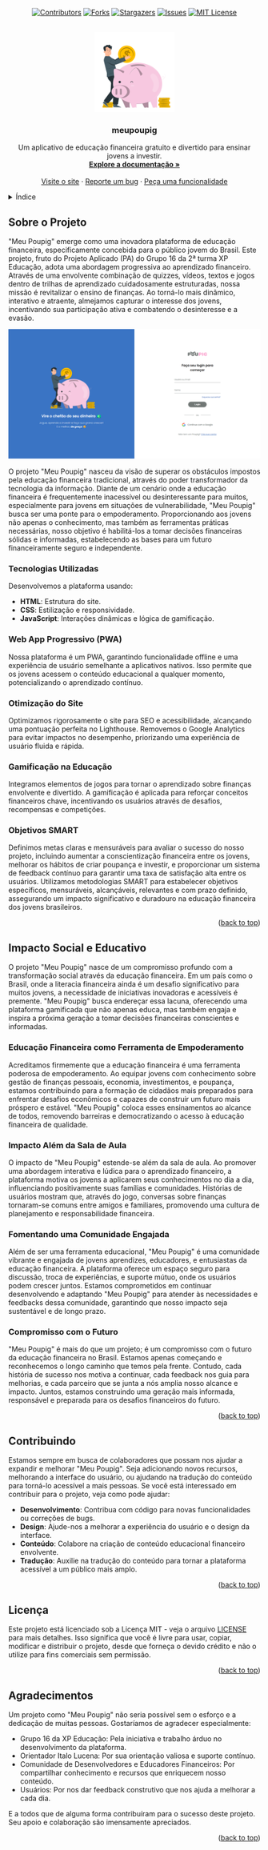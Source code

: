 <a name="readme-top"></a>

<div align="center">
  
  [![Contributors][contributors-shield]][contributors-url]
  [![Forks][forks-shield]][forks-url]
  [![Stargazers][stars-shield]][stars-url]
  [![Issues][issues-shield]][issues-url]
  [![MIT License][license-shield]][license-url]

</div>
<br />
<div align="center">
  <a href="https://github.com/voaneves/meupoupig">
    <img src="assets/img/left-image.svg" alt="Logo" width="160" height="160">
  </a>
  <h3 align="center">meupoupig</h3>
  <p align="center">
    Um aplicativo de educação financeira gratuito e divertido para ensinar jovens a investir.
    <br />
    <a href="https://github.com/voaneves/meupoupig"><strong>Explore a documentação »</strong></a>
    <br />
    <br />
    <a href="https://voaneves.com/meupoupig">Visite o site</a>
    ·
    <a href="https://github.com/voaneves/meupoupig/issues">Reporte um bug</a>
    ·
    <a href="https://github.com/voaneves/meupoupig/issues">Peça uma funcionalidade</a>
  </p>
</div>

<details>
  <summary>Índice</summary>
  <ol>
    <li>
      <a href="#sobre-o-projeto">Sobre o Projeto</a>
      <ul>
        <li><a href="#tecnologias-utilizadas">Tecnologias Utilizadas</a></li>
        <li><a href="#web-app-progressivo-pwa">Web App Progressivo (PWA)</a></li>
        <li><a href="#otimizacao-do-site">Otimização do Site</a></li>
        <li><a href="#gamificacao-na-educacao">Gamificação na Educação</a></li>
        <li><a href="#objetivos-smart">Objetivos SMART</a></li>
      </ul>
    </li>
    <li>
      <a href="#impacto-social-e-educativo">Impacto Social e Educativo</a>
      <ul>
        <li><a href="#educacao-financeira-como-ferramenta-de-empoderamento">Educação Financeira como Ferramenta de Empoderamento</a></li>
        <li><a href="#impacto-alem-da-sala-de-aula">Impacto Além da Sala de Aula</a></li>
        <li><a href="#fomentando-uma-comunidade-engajada">Fomentando uma Comunidade Engajada</a></li>
        <li><a href="#compromisso-com-o-futuro">Compromisso com o Futuro</a></li>
      </ul>
    </li>
    <li><a href="#contribuindo">Contribuindo</a></li>
    <li><a href="#licenca">Licença</a></li>
    <li><a href="#agradecimentos">Agradecimentos</a></li>
  </ol>
</details>

## Sobre o Projeto

"Meu Poupig" emerge como uma inovadora plataforma de educação financeira, especificamente concebida para o público jovem do Brasil. Este projeto, fruto do Projeto Aplicado (PA) do Grupo 16 da 2ª turma XP Educação, adota uma abordagem progressiva ao aprendizado financeiro. Através de uma envolvente combinação de quizzes, vídeos, textos e jogos dentro de trilhas de aprendizado cuidadosamente estruturadas, nossa missão é revitalizar o ensino de finanças. Ao torná-lo mais dinâmico, interativo e atraente, almejamos capturar o interesse dos jovens, incentivando sua participação ativa e combatendo o desinteresse e a evasão.

<div align="center">
  <a href="https://voaneves.com/meupoupig">
    <img src="assets/img/screenshot.png" alt="Screenshot da página inicial">
  </a>
</div>

O projeto "Meu Poupig" nasceu da visão de superar os obstáculos impostos pela educação financeira tradicional, através do poder transformador da tecnologia da informação. Diante de um cenário onde a educação financeira é frequentemente inacessível ou desinteressante para muitos, especialmente para jovens em situações de vulnerabilidade, "Meu Poupig" busca ser uma ponte para o empoderamento. Proporcionando aos jovens não apenas o conhecimento, mas também as ferramentas práticas necessárias, nosso objetivo é habilitá-los a tomar decisões financeiras sólidas e informadas, estabelecendo as bases para um futuro financeiramente seguro e independente.

### Tecnologias Utilizadas

Desenvolvemos a plataforma usando:

- **HTML**: Estrutura do site.
- **CSS**: Estilização e responsividade.
- **JavaScript**: Interações dinâmicas e lógica de gamificação.

### Web App Progressivo (PWA)

Nossa plataforma é um PWA, garantindo funcionalidade offline e uma experiência de usuário semelhante a aplicativos nativos. Isso permite que os jovens acessem o conteúdo educacional a qualquer momento, potencializando o aprendizado contínuo.

### Otimização do Site

Optimizamos rigorosamente o site para SEO e acessibilidade, alcançando uma pontuação perfeita no Lighthouse. Removemos o Google Analytics para evitar impactos no desempenho, priorizando uma experiência de usuário fluida e rápida.

### Gamificação na Educação

Integramos elementos de jogos para tornar o aprendizado sobre finanças envolvente e divertido. A gamificação é aplicada para reforçar conceitos financeiros chave, incentivando os usuários através de desafios, recompensas e competições.

### Objetivos SMART

Definimos metas claras e mensuráveis para avaliar o sucesso do nosso projeto, incluindo aumentar a conscientização financeira entre os jovens, melhorar os hábitos de criar poupança e investir, e proporcionar um sistema de feedback contínuo para garantir uma taxa de satisfação alta entre os usuários. Utilizamos metodologias SMART para estabelecer objetivos específicos, mensuráveis, alcançáveis, relevantes e com prazo definido, assegurando um impacto significativo e duradouro na educação financeira dos jovens brasileiros.

<p align="right">(<a href="#readme-top">back to top</a>)</p>

## Impacto Social e Educativo

O projeto "Meu Poupig" nasce de um compromisso profundo com a transformação social através da educação financeira. Em um país como o Brasil, onde a literacia financeira ainda é um desafio significativo para muitos jovens, a necessidade de iniciativas inovadoras e acessíveis é premente. "Meu Poupig" busca endereçar essa lacuna, oferecendo uma plataforma gamificada que não apenas educa, mas também engaja e inspira a próxima geração a tomar decisões financeiras conscientes e informadas.

### Educação Financeira como Ferramenta de Empoderamento

Acreditamos firmemente que a educação financeira é uma ferramenta poderosa de empoderamento. Ao equipar jovens com conhecimento sobre gestão de finanças pessoais, economia, investimentos, e poupança, estamos contribuindo para a formação de cidadãos mais preparados para enfrentar desafios econômicos e capazes de construir um futuro mais próspero e estável. "Meu Poupig" coloca esses ensinamentos ao alcance de todos, removendo barreiras e democratizando o acesso à educação financeira de qualidade.

### Impacto Além da Sala de Aula

O impacto de "Meu Poupig" estende-se além da sala de aula. Ao promover uma abordagem interativa e lúdica para o aprendizado financeiro, a plataforma motiva os jovens a aplicarem seus conhecimentos no dia a dia, influenciando positivamente suas famílias e comunidades. Histórias de usuários mostram que, através do jogo, conversas sobre finanças tornaram-se comuns entre amigos e familiares, promovendo uma cultura de planejamento e responsabilidade financeira.

### Fomentando uma Comunidade Engajada

Além de ser uma ferramenta educacional, "Meu Poupig" é uma comunidade vibrante e engajada de jovens aprendizes, educadores, e entusiastas da educação financeira. A plataforma oferece um espaço seguro para discussão, troca de experiências, e suporte mútuo, onde os usuários podem crescer juntos. Estamos comprometidos em continuar desenvolvendo e adaptando "Meu Poupig" para atender às necessidades e feedbacks dessa comunidade, garantindo que nosso impacto seja sustentável e de longo prazo.

### Compromisso com o Futuro

"Meu Poupig" é mais do que um projeto; é um compromisso com o futuro da educação financeira no Brasil. Estamos apenas começando e reconhecemos o longo caminho que temos pela frente. Contudo, cada história de sucesso nos motiva a continuar, cada feedback nos guia para melhorias, e cada parceiro que se junta a nós amplia nosso alcance e impacto. Juntos, estamos construindo uma geração mais informada, responsável e preparada para os desafios financeiros do futuro.

<p align="right">(<a href="#readme-top">back to top</a>)</p>

## Contribuindo

Estamos sempre em busca de colaboradores que possam nos ajudar a expandir e melhorar "Meu Poupig". Seja adicionando novos recursos, melhorando a interface do usuário, ou ajudando na tradução do conteúdo para torná-lo acessível a mais pessoas. Se você está interessado em contribuir para o projeto, veja como pode ajudar:

- **Desenvolvimento**: Contribua com código para novas funcionalidades ou correções de bugs.
- **Design**: Ajude-nos a melhorar a experiência do usuário e o design da interface.
- **Conteúdo**: Colabore na criação de conteúdo educacional financeiro envolvente.
- **Tradução**: Auxilie na tradução do conteúdo para tornar a plataforma acessível a um público mais amplo.

<p align="right">(<a href="#readme-top">back to top</a>)</p>

## Licença

Este projeto está licenciado sob a Licença MIT - veja o arquivo [LICENSE](LICENSE) para mais detalhes. Isso significa que você é livre para usar, copiar, modificar e distribuir o projeto, desde que forneça o devido crédito e não o utilize para fins comerciais sem permissão.

<p align="right">(<a href="#readme-top">back to top</a>)</p>

## Agradecimentos

Um projeto como "Meu Poupig" não seria possível sem o esforço e a dedicação de muitas pessoas. Gostaríamos de agradecer especialmente:

- Grupo 16 da XP Educação: Pela iniciativa e trabalho árduo no desenvolvimento da plataforma.
- Orientador Italo Lucena: Por sua orientação valiosa e suporte contínuo.
- Comunidade de Desenvolvedores e Educadores Financeiros: Por compartilhar conhecimento e recursos que enriquecem nosso conteúdo.
- Usuários: Por nos dar feedback construtivo que nos ajuda a melhorar a cada dia.

E a todos que de alguma forma contribuíram para o sucesso deste projeto. Seu apoio e colaboração são imensamente apreciados.

<p align="right">(<a href="#readme-top">back to top</a>)</p>

[contributors-shield]: https://img.shields.io/github/contributors/voaneves/meupoupig.svg?style=for-the-badge
[contributors-url]: https://github.com/voaneves/meupoupig/graphs/contributors
[forks-shield]: https://img.shields.io/github/forks/voaneves/meupoupig.svg?style=for-the-badge
[forks-url]: https://github.com/voaneves/meupoupig/network/members
[stars-shield]: https://img.shields.io/github/stars/voaneves/meupoupig.svg?style=for-the-badge
[stars-url]: https://github.com/voaneves.com/meupoupig/stargazers
[issues-shield]: https://img.shields.io/github/issues/voaneves/meupoupig.svg?style=for-the-badge
[issues-url]: https://github.com/voaneves/meupoupig/issues
[license-shield]: https://img.shields.io/github/license/voaneves/meupoupig.svg?style=for-the-badge
[license-url]: https://github.com/voaneves/meupoupig/blob/main/LICENSE
